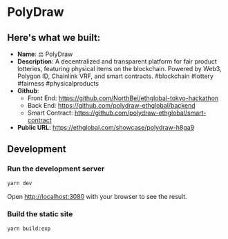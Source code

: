 # PolyDraw
## Here's what we built:

- **Name**: ⚖️ PolyDraw
- **Description**: A decentralized and transparent platform for fair product lotteries, featuring physical items on the blockchain. Powered by Web3, Polygon ID, Chainlink VRF, and smart contracts. #blockchain #lottery #fairness #physicalproducts
- **Github**: 
  - Front End: https://github.com/NorthBei/ethglobal-tokyo-hackathon
  - Back End: https://github.com/polydraw-ethglobal/backend
  - Smart Contract: https://github.com/polydraw-ethglobal/smart-contract
- **Public URL**: https://ethglobal.com/showcase/polydraw-h8ga9


## Development


### Run the development server

```bash
yarn dev
```

Open [http://localhost:3080](http://localhost:3080) with your browser to see the result.

### Build the static site

```bash
yarn build:exp
```
